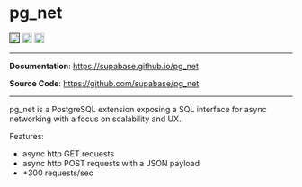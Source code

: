 # pg_net

<p>

<a href=""><img src="https://img.shields.io/badge/postgresql-12+-blue.svg" alt="PostgreSQL version" height="18"></a>
<a href="https://github.com/supabase/pg_net/blob/master/LICENSE"><img src="https://img.shields.io/pypi/l/markdown-subtemplate.svg" alt="License" height="18"></a>
<a href="https://github.com/supabase/pg_net/actions"><img src="https://github.com/supabase/pg_net/actions/workflows/main.yml/badge.svg" alt="Tests" height="18"></a>

</p>

---

**Documentation**: <a href="https://supabase.github.io/pg_net" target="_blank">https://supabase.github.io/pg_net</a>

**Source Code**: <a href="https://github.com/supabase/pg_net" target="_blank">https://github.com/supabase/pg_net</a>

---

pg_net is a PostgreSQL extension exposing a SQL interface for async networking with a focus on scalability and UX.

Features:

- async http GET requests
- async http POST requests with a JSON payload
- +300 requests/sec
